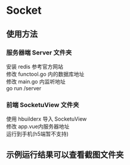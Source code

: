 # Socket
## 使用方法
### 服务器端 Server 文件夹
安装 redis 参考官方网站  
修改 functool.go 内的数据库地址  
修改 main.go 内监听地址  
go run /server  
### 前端 SocketuView 文件夹
使用 hbuilderx 导入 SocketuView   
修改 app.vue内服务器地址  
运行到手机(h5端暂不支持)  
## 示例运行结果可以查看截图文件夹
